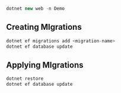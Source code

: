 ```c#
dotnet new web -n Demo
```

## Creating MIgrations

```c#
dotnet ef migrations add <migration-name>
dotnet ef database update
```

## Applying MIgrations

```c#
dotnet restore
dotnet ef database update
```
